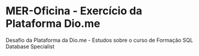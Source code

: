 # MER-Oficina - Exercício da Plataforma Dio.me
Desafio da Plataforma da Dio.me - Estudos sobre o curso de Formação SQL Database Specialist
